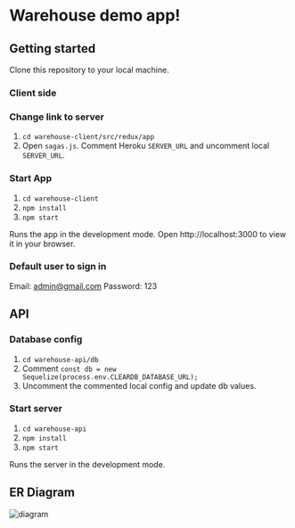 # Warehouse demo app!

## Getting started

Clone this repository to your local machine.

### Client side

### Change link to server

1. `cd warehouse-client/src/redux/app`
2. Open `sagas.js`. Comment Heroku `SERVER_URL` and uncomment local `SERVER_URL`.

### Start App

1. `cd warehouse-client`
2. `npm install`
3. `npm start`

Runs the app in the development mode.
Open http://localhost:3000 to view it in your browser.

### Default user to sign in

Email: admin@gmail.com
Password: 123

## API

### Database config

1. `cd warehouse-api/db`
2. Comment `const db = new Sequelize(process.env.CLEARDB_DATABASE_URL);`
3. Uncomment the commented local config and update db values.

### Start server

1. `cd warehouse-api`
2. `npm install`
3. `npm start`

Runs the server in the development mode.

## ER Diagram

![diagram](https://i.imgur.com/brAg14d.png)
